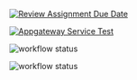 [![Review Assignment Due Date](https://classroom.github.com/assets/deadline-readme-button-24ddc0f5d75046c5622901739e7c5dd533143b0c8e959d652212380cedb1ea36.svg)](https://classroom.github.com/a/B9F4RYVR)

[![Appgateway Service Test](https://github.com/JeromeNL/avans-devops-2324-joramthieme-github/actions/workflows/appgateway.yml/badge.svg)](https://github.com/JeromeNL/avans-devops-2324-joramthieme-github/actions/workflows/appgateway.yml)

![workflow status](https://github.com/JeromeNL/avans-devops-2324-joramthieme/actions/workflows/order.yml/badge.svg)

![workflow status](https://github.com/JeromeNL/avans-devops-2324-joramthieme/actions/workflows/return.yml/badge.svg)



